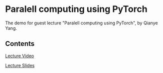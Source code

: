 # Paralell computing using PyTorch

The demo for guest lecture "Paralell computing using PyTorch", by Qianye Yang.

## Contents

[Lecture Video](https://drive.google.com/file/d/1IZ43cJbHuavDUrgFAWeecbDna2x6ElTL/view?usp=sharing)

[Lecture Slides](https://drive.google.com/file/d/125ERaZRH_v4NJc5ONMULZT64Xa3efYPc/view?usp=sharing)

